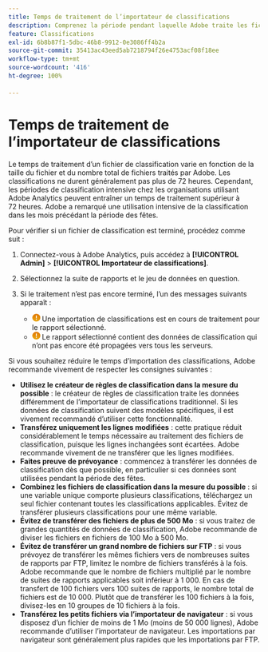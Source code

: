 ```yaml
---
title: Temps de traitement de l’importateur de classifications
description: Comprenez la période pendant laquelle Adobe traite les fichiers de classification et comment réduire le temps de traitement.
feature: Classifications
exl-id: 6b8b87f1-5dbc-46b8-9912-0e3086ff4b2a
source-git-commit: 35413ac43eed5ab7218794f26e4753acf08f18ee
workflow-type: tm+mt
source-wordcount: '416'
ht-degree: 100%

---
```


# Temps de traitement de l’importateur de classifications

Le temps de traitement d’un fichier de classification varie en fonction de la taille du fichier et du nombre total de fichiers traités par Adobe. Les classifications ne durent généralement pas plus de 72 heures. Cependant, les périodes de classification intensive chez les organisations utilisant Adobe Analytics peuvent entraîner un temps de traitement supérieur à 72 heures. Adobe a remarqué une utilisation intensive de la classification dans les mois précédant la période des fêtes.

Pour vérifier si un fichier de classification est terminé, procédez comme suit :

1. Connectez-vous à Adobe Analytics, puis accédez à **[!UICONTROL Admin]** > **[!UICONTROL Importateur de classifications]**.
2. Sélectionnez la suite de rapports et le jeu de données en question.
3. Si le traitement n’est pas encore terminé, l’un des messages suivants apparaît :

   * ![Remarque](assets/icon_notice_notice.gif) Une importation de classifications est en cours de traitement pour le rapport sélectionné.
   * ![Remarque](assets/icon_notice_notice.gif) Le rapport sélectionné contient des données de classification qui n’ont pas encore été propagées vers tous les serveurs.

Si vous souhaitez réduire le temps d’importation des classifications, Adobe recommande vivement de respecter les consignes suivantes :

* **Utilisez le créateur de règles de classification dans la mesure du possible** : le créateur de règles de classification traite les données différemment de l’importateur de classifications traditionnel. Si les données de classification suivent des modèles spécifiques, il est vivement recommandé d’utiliser cette fonctionnalité.
* **Transférez uniquement les lignes modifiées** : cette pratique réduit considérablement le temps nécessaire au traitement des fichiers de classification, puisque les lignes inchangées sont écartées. Adobe recommande vivement de ne transférer que les lignes modifiées.
* **Faites preuve de prévoyance** : commencez à transférer les données de classification dès que possible, en particulier si ces données sont utilisées pendant la période des fêtes.
* **Combinez les fichiers de classification dans la mesure du possible** : si une variable unique comporte plusieurs classifications, téléchargez un seul fichier contenant toutes les classifications applicables. Évitez de transférer plusieurs classifications pour une même variable.
* **Évitez de transférer des fichiers de plus de 500 Mo** : si vous traitez de grandes quantités de données de classification, Adobe recommande de diviser les fichiers en fichiers de 100 Mo à 500 Mo.
* **Évitez de transférer un grand nombre de fichiers sur FTP** : si vous prévoyez de transférer les mêmes fichiers vers de nombreuses suites de rapports par FTP, limitez le nombre de fichiers transférés à la fois. Adobe recommande que le nombre de fichiers multiplié par le nombre de suites de rapports applicables soit inférieur à 1 000. En cas de transfert de 100 fichiers vers 100 suites de rapports, le nombre total de fichiers est de 10 000. Plutôt que de transférer les 100 fichiers à la fois, divisez-les en 10 groupes de 10 fichiers à la fois.
* **Transférez les petits fichiers via l’importateur de navigateur** : si vous disposez d’un fichier de moins de 1 Mo (moins de 50 000 lignes), Adobe recommande d’utiliser l’importateur de navigateur. Les importations par navigateur sont généralement plus rapides que les importations par FTP.
